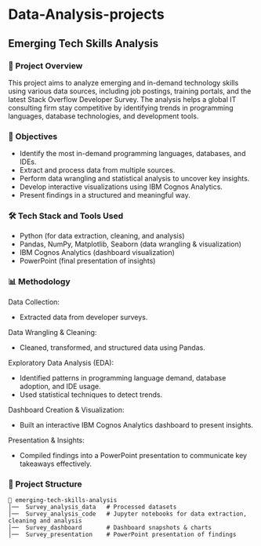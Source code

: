 # Data-Analysis-projects

## Emerging Tech Skills Analysis

### 📌 Project Overview
This project aims to analyze emerging and in-demand technology skills using various data sources, including job postings, training portals, and the latest Stack Overflow Developer Survey. The analysis helps a global IT consulting firm stay competitive by identifying trends in programming languages, database technologies, and development tools.

### 🎯 Objectives
- Identify the most in-demand programming languages, databases, and IDEs.
- Extract and process data from multiple sources.
- Perform data wrangling and statistical analysis to uncover key insights.
- Develop interactive visualizations using IBM Cognos Analytics.
- Present findings in a structured and meaningful way.

### 🛠 Tech Stack and Tools Used
- Python (for data extraction, cleaning, and analysis)
- Pandas, NumPy, Matplotlib, Seaborn (data wrangling & visualization)
- IBM Cognos Analytics (dashboard visualization)
- PowerPoint (final presentation of insights)

### 📊 Methodology

Data Collection:
- Extracted data from developer surveys.

Data Wrangling & Cleaning:
- Cleaned, transformed, and structured data using Pandas.

Exploratory Data Analysis (EDA):
- Identified patterns in programming language demand, database adoption, and IDE usage.
- Used statistical techniques to detect trends.

Dashboard Creation & Visualization:
- Built an interactive IBM Cognos Analytics dashboard to present insights.

Presentation & Insights:
- Compiled findings into a PowerPoint presentation to communicate key takeaways effectively.

### 📁 Project Structure

```
📂 emerging-tech-skills-analysis  
│──  Survey_analysis_data   # Processed datasets  
│──  Survey_analysis_code   # Jupyter notebooks for data extraction, cleaning and analysis   
│──  Survey_dashboard       # Dashboard snapshots & charts  
│──  Survey_presentation    # PowerPoint presentation of findings  
```
